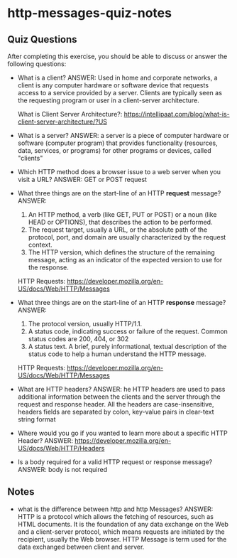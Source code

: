 # http-messages-quiz-notes

## Quiz Questions

After completing this exercise, you should be able to discuss or answer the following questions:

- What is a client?
  ANSWER: Used in home and corporate networks, a client is any computer hardware or software device that requests access to a service provided by a server. Clients are typically seen as the requesting program or user in a client-server architecture.

  What is Client Server Architecture?: https://intellipaat.com/blog/what-is-client-server-architecture/?US

- What is a server?
  ANSWER: a server is a piece of computer hardware or software (computer program) that provides functionality (resources, data, services, or programs) for other programs or devices, called "clients"

- Which HTTP method does a browser issue to a web server when you visit a URL?
  ANSWER: GET or POST request

- What three things are on the start-line of an HTTP **request** message?
  ANSWER:

  1. An HTTP method, a verb (like GET, PUT or POST) or a noun (like HEAD or OPTIONS), that describes the action to be performed.
  2. The request target, usually a URL, or the absolute path of the protocol, port, and domain are usually characterized by the request context.
  3. The HTTP version, which defines the structure of the remaining message, acting as an indicator of the expected version to use for the response.

  HTTP Requests: https://developer.mozilla.org/en-US/docs/Web/HTTP/Messages

- What three things are on the start-line of an HTTP **response** message?
  ANSWER:

  1. The protocol version, usually HTTP/1.1.
  2. A status code, indicating success or failure of the request. Common status codes are 200, 404, or 302
  3. A status text. A brief, purely informational, textual description of the status code to help a human understand the HTTP message.

  HTTP Requests: https://developer.mozilla.org/en-US/docs/Web/HTTP/Messages

- What are HTTP headers?
  ANSWER: he HTTP headers are used to pass additional information between the clients and the server through the request and response header. All the headers are case-insensitive, headers fields are separated by colon, key-value pairs in clear-text string format

- Where would you go if you wanted to learn more about a specific HTTP Header?
  ANSWER: https://developer.mozilla.org/en-US/docs/Web/HTTP/Headers

- Is a body required for a valid HTTP request or response message?
  ANSWER: body is not required

## Notes

- what is the difference between http and http Messages?
  ANSWER: HTTP is a protocol which allows the fetching of resources, such as HTML documents. It is the foundation of any data exchange on the Web and a client-server protocol, which means requests are initiated by the recipient, usually the Web browser. HTTP Message is term used for the data exchanged between client and server.
